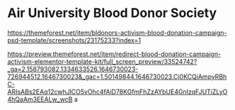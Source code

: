 # Air University Blood Donor Society
https://themeforest.net/item/bldonors-activism-blood-donation-campaign-psd-template/screenshots/23175233?index=1

https://preview.themeforest.net/item/redirect-blood-donation-campaign-activism-elementor-template-kit/full_screen_preview/33524742?_ga=2.158793082.1334633526.1646730023-726944512.1646730023&_gac=1.50149844.1646730023.Cj0KCQiAmpyRBhC-ARIsABs2EAq12cwhJlCO5vOhc4fAiD78KGfmFhZzAYbUE4GnIzqFJUTiZLyO4hQaAm3EEALw_wcB
a
